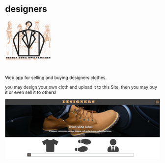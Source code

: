 # designers

<img id="designers" src="./frontend/public/designers logo.png" width="150"/>

#

Web app for selling and buying designers clothes.

you may design your own cloth and upload it to this Site, then you may buy it or even sell it to others!

<img src="./frontend/src/images/main-page.png" />
